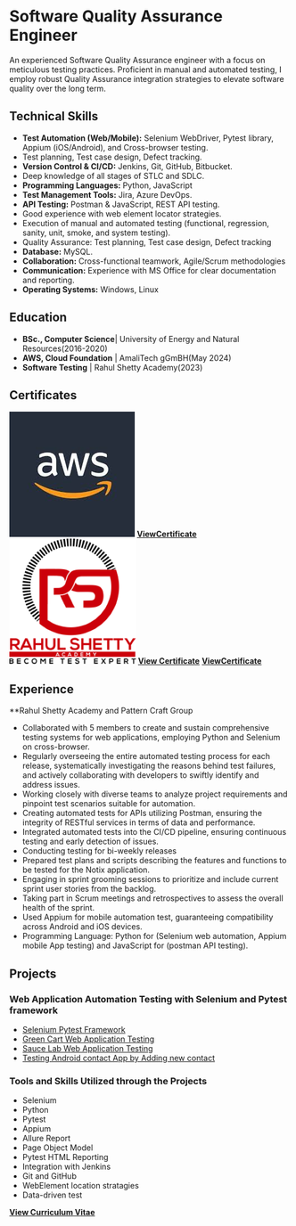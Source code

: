 # Software Quality Assurance Engineer
An experienced Software Quality Assurance engineer with a focus on meticulous testing practices. Proficient in manual and automated testing, I employ robust Quality Assurance integration strategies to elevate software quality over the long term.

## Technical Skills
- **Test Automation (Web/Mobile):** Selenium WebDriver, Pytest library, Appium (iOS/Android), and Cross-browser testing.
- Test planning, Test case design, Defect tracking.
-	**Version Control & CI/CD:** Jenkins, Git, GitHub, Bitbucket.
- Deep knowledge of all stages of STLC and SDLC.
- **Programming Languages:** Python, JavaScript
- **Test Management Tools:** Jira, Azure DevOps.
- **API Testing:** Postman & JavaScript, REST API testing.
- Good experience with web element locator strategies.
- Execution of manual and automated testing (functional, regression, sanity, unit, smoke, and system testing).
- Quality Assurance: Test planning, Test case design, Defect tracking
- **Database:** MySQL.
- **Collaboration:** Cross-functional teamwork, Agile/Scrum methodologies
- **Communication:** Experience with MS Office for clear documentation and reporting.
- **Operating Systems:** Windows, Linux




## Education
- **BSc., Computer Science**| University of Energy and Natural Resources(2016-2020)								       		
- **AWS, Cloud Foundation** | AmaliTech gGmBH(May 2024)
- **Software Testing**     | Rahul Shetty Academy(2023) 

## Certificates
![AWS](/assets/img/awslogo.jpg)
**[ViewCertificate](https://drive.google.com/file/d/1-_-aVof5At117a61Iqs4mvVvfDEO9scV/view?usp=drive_link)**
![Rahul Shetty Academy](/assets/img/rs_logo.png)
**[View Certificate](https://drive.google.com/file/d/1oezYElu21cCR-31pG-n9r5geuP-WnbLi/view)**
**[ViewCertificate](https://drive.google.com/file/d/1wnqo6iXlwCOa4UsdBd1EDxiHiJF9mAzS/view?usp=drive_link)**



## Experience

**Rahul Shetty Academy and Pattern Craft Group
- Collaborated with 5 members to create and sustain comprehensive testing systems for web applications, employing Python and Selenium on cross-browser. 
- Regularly overseeing the entire automated testing process for each release, systematically investigating the reasons behind test failures, and actively collaborating with developers to swiftly identify and address issues.
- Working closely with diverse teams to analyze project requirements and pinpoint test scenarios suitable for automation.
- Creating automated tests for APIs utilizing Postman, ensuring the integrity of RESTful services in terms of data and performance.
- Integrated automated tests into the CI/CD pipeline, ensuring continuous testing and early detection of issues.
- Conducting testing for bi-weekly releases
- Prepared test plans and scripts describing the features and functions to be tested for the Notix application.
- Engaging in sprint grooming sessions to prioritize and include current sprint user stories from the backlog.
- Taking part in Scrum meetings and retrospectives to assess the overall health of the sprint.
- Used Appium for mobile automation test, guaranteeing compatibility across Android and iOS devices.
- Programming Language: Python for (Selenium web automation, Appium mobile App testing) and JavaScript for (postman API testing).


## Projects
### Web Application Automation Testing with Selenium and Pytest framework

- [Selenium Pytest Framework](https://github.com/DERRYZEK/seleniumTest)
- [Green Cart Web Application Testing](https://github.com/DERRYZEK/greenCart)
- [Sauce Lab Web Application Testing](https://github.com/DERRYZEK/sauceLabTesting)
- [Testing Android contact App by Adding new contact](https://github.com/DERRYZEK/appiumTest)
  
### **Tools** and **Skills** Utilized through the Projects 
- Selenium
- Python
- Pytest
- Appium
- Allure Report
- Page Object Model
- Pytest HTML Reporting
- Integration with Jenkins
- Git and GitHub
- WebElement location stratagies
- Data-driven test



**[View Curriculum Vitae](https://drive.google.com/file/d/1Xr3z9NfBVVZo1W5q8H-9y85asxgC20S6/view?usp=drive_link)**



